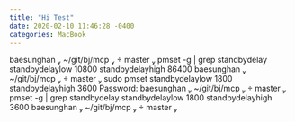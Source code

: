 ```yaml
---
title: "Hi Test"
date: 2020-02-10 11:46:28 -0400
categories: MacBook
---
```


baesunghan  ~/git/bj/mcp   master  pmset -g | grep standbydelay
 standbydelaylow      10800
 standbydelayhigh     86400
 baesunghan  ~/git/bj/mcp   master  sudo pmset standbydelaylow 1800 standbydelayhigh 3600
Password:
 baesunghan  ~/git/bj/mcp   master  pmset -g | grep standbydelay
 standbydelaylow      1800
 standbydelayhigh     3600
 baesunghan  ~/git/bj/mcp   master 